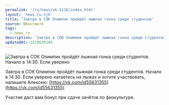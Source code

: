 ```yaml
---
permalink: '/ru/news/vk-5116/index.html'
layout: 'news.ru.njk'
title: 'Завтра в СОК Олимпик пройдёт лыжная гонка среди студентов'
source: ВКонтакте
tags:
  - news_ru
description: 'Завтра в СОК Олимпик пройдёт лыжная гонка среди студентов'
updatedAt: 1519639196
---
```

![Завтра в СОК Олимпик пройдёт лыжная гонка среди студентов. Начало в 14:30. Если уверено](https://sun9-52.userapi.com/impf/c841524/v841524994/6d790/hxeMErfIiL4.jpg?size=1280x692&quality=96&sign=57dcb2a8cde423d2d3bcc738258c47c3&c_uniq_tag=ckpQoqBr4E4mxpYEw4lLTcLXhNtD1PnLhA8tnkCJ6Ik&type=album)

Завтра в СОК Олимпик пройдёт лыжная гонка среди студентов. Начало в 14:30. Если уверено катаетесь на лыжах и хотите участвовать, напишите Алексею: [https://vk.com/id55631355](https://vk.com/id55631355)

Участие даст вам бонус при сдаче зачётов по физкультуре.

